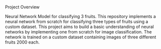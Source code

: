Project Overview

Neural Network Model for classifying 3 fruits.
This repository implements a neural network from scratch for classifying three types of fruits using a custom dataset. This project aims to build a basic understanding of neural networks by implementing one from scratch for image classification. 
The network is trained on a custom dataset containing images of three different fruits 2000 each.
